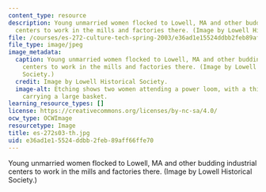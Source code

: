 ```yaml
---
content_type: resource
description: Young unmarried women flocked to Lowell, MA and other budding industrial
  centers to work in the mills and factories there. (Image by Lowell Historical Society.)
file: /courses/es-272-culture-tech-spring-2003/e36ad1e15524ddbb2feb89aff66ffe70_es-272s03-th.jpg
file_type: image/jpeg
image_metadata:
  caption: Young unmarried women flocked to Lowell, MA and other budding industrial
    centers to work in the mills and factories there. (Image by Lowell Historical
    Society.)
  credit: Image by Lowell Historical Society.
  image-alt: Etching shows two women attending a power loom, with a third in the background
    carrying a large basket.
learning_resource_types: []
license: https://creativecommons.org/licenses/by-nc-sa/4.0/
ocw_type: OCWImage
resourcetype: Image
title: es-272s03-th.jpg
uid: e36ad1e1-5524-ddbb-2feb-89aff66ffe70
---
```

Young unmarried women flocked to Lowell, MA and other budding industrial centers to work in the mills and factories there. (Image by Lowell Historical Society.)